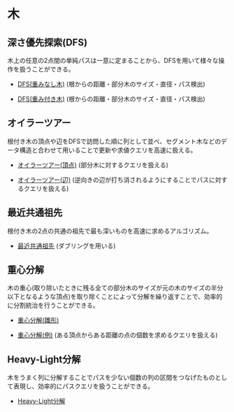 # 木

## 深さ優先探索(DFS)
木上の任意の2点間の単純パスは一意に定まることから、DFSを用いて様々な操作を扱うことができる。

- [DFS(重みなし木)](https://github.com/tokusakurai/Library/blob/main/Tree/Tree-DFS-1.cpp) (根からの距離・部分木のサイズ・直径・パス検出)

- [DFS(重み付き木)](https://github.com/tokusakurai/Library/blob/main/Tree/Tree-DFS-2.cpp) (根からの距離・部分木のサイズ・直径・パス検出)

## オイラーツアー
根付き木の頂点や辺をDFSで訪問した順に列として並べ、セグメント木などのデータ構造と合わせて用いることで更新や求値クエリを高速に扱える。

- [オイラーツアー(頂点)](https://github.com/tokusakurai/Library/blob/main/Tree/Euler_Tour-1.cpp) (部分木に対するクエリを扱える)

- [オイラーツアー(辺)](https://github.com/tokusakurai/Library/blob/main/Tree/Euler_Tour-2.cpp) (逆向きの辺が打ち消されるようにすることでパスに対するクエリを扱える)

## 最近共通祖先
根付き木の2点の共通の祖先で最も深いものを高速に求めるアルゴリズム。

- [最近共通祖先](https://github.com/tokusakurai/Library/blob/main/Tree/LCA.cpp) (ダブリングを用いる)

## 重心分解
木の重心(取り除いたときに残る全ての部分木のサイズが元の木のサイズの半分以下となるような頂点)を取り除くことによって分解を繰り返すことで、効率的に分割統治を行うことができる。

- [重心分解(雛形)](https://github.com/tokusakurai/Library/blob/main/Tree/Centroid_Template.cpp)

- [重心分解(例)](https://github.com/tokusakurai/Library/blob/main/Tree/Centroid_Example.cpp) (ある頂点からある距離の点の個数を求めるクエリを扱える)

## Heavy-Light分解
木をうまく列に分解することでパスを少ない個数の列の区間をつなげたものとして表現し、効率的にパスクエリを扱うことができる。

- [Heavy-Light分解](https://github.com/tokusakurai/Library/blob/main/Tree/HLD.cpp)
